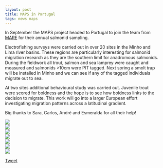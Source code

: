 ```yaml
---
layout: post
title: MAPS in Portugal
tags: news maps
---
```


In September the MAPS project headed to Portugal to join the team from [MARE](https://www.mare-centre.pt/en) for their annual salmonid sampling.

<!--more-->

Electrofishing surveys were carried out in over 20 sites in the Minho and Lima river basins. These regions are particularly interesting for salmonid migration research as they are the southern limit for anadromous salmonids. During the fieldwork all trout, salmon and sea lamprey were caught and measured and salmonids >10cm were PIT tagged. Next spring a smolt trap will be installed in Minho and we can see if any of the tagged individuals migrate out to sea.

At two sites additional behavioural study was carried out. Juvenile trout were scored for boldness and the hope is to see how boldness links to the decision to migrate. This work will go into a larger European effort investigating migration patterns across a latitudinal gradient.

Big thanks to Sara, Carlos, André and Esmeralda for all their help!


<div class="swiper">
  <div class="swiper-wrapper">
    <div class="swiper-slide">
      <img src="https://github.com/benediau/seg-gbg/assets/96004332/8ede9c59-529f-4a71-9314-a027bdf9f7b9" />
    </div>
    <div class="swiper-slide">
      <img src="https://github.com/benediau/seg-gbg/assets/96004332/b5ca6697-3375-4a6f-92fe-713e47124854" />
    </div>
    <div class="swiper-slide">
      <img src="https://github.com/benediau/seg-gbg/assets/96004332/2a56d69e-4387-47aa-a1de-fa3ec57d56c1" />
    </div>
    <div class="swiper-slide">
      <img src="https://github.com/benediau/seg-gbg/assets/96004332/ee5d46f9-4271-43e6-8ae5-cfba1e86a569" />
    </div>
    <div class="swiper-slide">
      <img src="https://github.com/benediau/seg-gbg/assets/96004332/7e7334c4-82a3-419c-b693-5846aa8f3608" />
    </div>
    <div class="swiper-slide">
      <img src="https://github.com/benediau/seg-gbg/assets/96004332/9243e5f9-a966-4d08-93e8-e12dcbbce68b" />
    </div>
    <div class="swiper-slide">
      <img src="https://github.com/benediau/seg-gbg/assets/96004332/9243e5f9-a966-4d08-93e8-e12dcbbce68b" />
    </div>
  </div>
  <div class="swiper-button-prev"></div>
  <div class="swiper-button-next"></div>
  <div class="swiper-pagination"></div>
</div>

<a href="https://twitter.com/share?ref_src=twsrc%5Etfw" class="twitter-share-button" data-show-count="false">Tweet</a><script async src="https://platform.twitter.com/widgets.js" charset="utf-8"></script>
